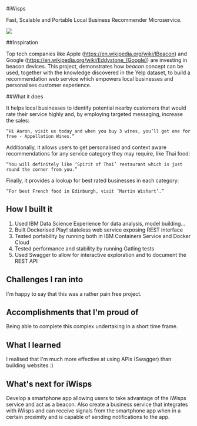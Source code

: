 #iWisps

Fast, Scalable and Portable Local Business Recommender Microservice.

<img src="https://cloud.githubusercontent.com/assets/246085/17652269/f3b8fd8c-626f-11e6-8a98-6c5acd9b7e6a.png">

##Inspiration

Top tech companies like Apple (https://en.wikipedia.org/wiki/IBeacon) and
Google (https://en.wikipedia.org/wiki/Eddystone_(Google))
are investing in beacon devices. This project, demonstrates how *beacon* concept
can be used, together with the knowledge discovered
in the Yelp dataset, to build a recommendation web service which
empowers local businesses and personalises customer experience.

##What it does

It helps local businesses to identify potential nearby customers that would rate their service highly
and, by employing targeted messaging, increase the sales:

    “Hi Aaron, visit us today and when you buy 3 wines, you’ll get one for free - Appellation Wines.”

Additionally, it allows users to get personalised and context aware recommendations for any service category they may require, like Thai food:

    “You will definitely like ‘Spirit of Thai’ restaurant which is just round the corner from you.”

Finally, it provides a lookup for best rated businesses in each category:

    “For best French food in Edinburgh, visit ‘Martin Wishart’.”

## How I built it
1. Used IBM Data Science Experience for data analysis, model building...
2. Built Dockerised Play! stateless web service exposing REST interface
3. Tested portability by running both in IBM Containers Service and Docker Cloud
4. Tested performance and stability by running Gatling tests
5. Used Swagger to allow for interactive exploration and to document the REST API

## Challenges I ran into
I'm happy to say that this was a rather pain free project.

## Accomplishments that I'm proud of
Being able to complete this complex undertaking in a short time frame.

## What I learned
I realised that I'm much more effective at using APIs (Swagger) than building websites :)

## What's next for iWisps
Develop a smartphone app allowing users to take advantage of the iWisps service and act as a beacon.
Also create a business service that integrates with iWisps and can receive signals from
the smartphone app when in a certain proximity and is capable of sending notifications to the app.

